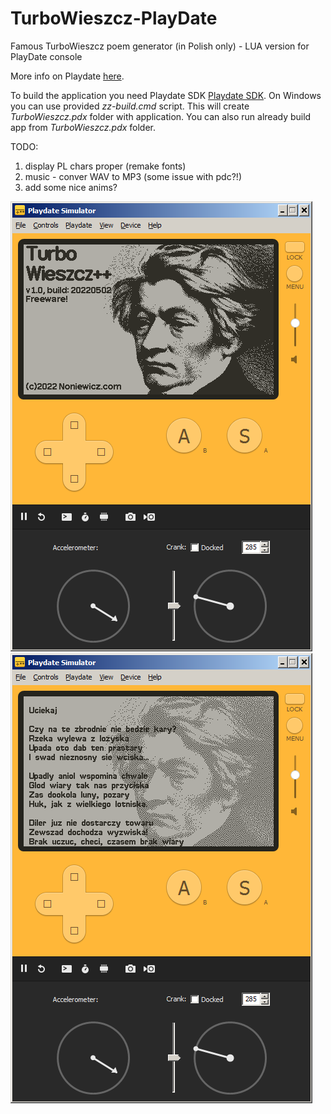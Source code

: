# TurboWieszcz-PlayDate
Famous TurboWieszcz poem generator (in Polish only) - LUA version for PlayDate console

More info on Playdate [here](https://play.date/).

To build the application you need Playdate SDK [Playdate SDK](https://play.date/dev/).
On Windows you can use provided *zz-build.cmd* script.
This will create *TurboWieszcz.pdx* folder with application.
You can also run already build app from *TurboWieszcz.pdx* folder.

TODO:
1. display PL chars proper (remake fonts)
2. music - conver WAV to MP3 (some issue with pdc?!)
3. add some nice anims?


![example](/res/tw-playdate-1.png?raw=true "Example")![example](/res/tw-playdate-2.png?raw=true "Example")


